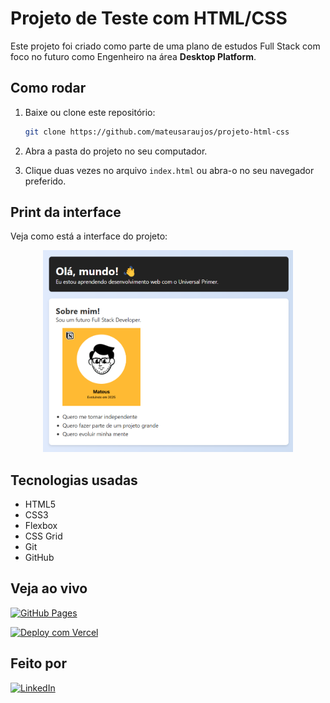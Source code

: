 <!-- markdownlint-disable MD033 -->
# Projeto de Teste com HTML/CSS

Este projeto foi criado como parte de uma plano de estudos Full Stack com foco no futuro como Engenheiro na área **Desktop Platform**.

## Como rodar

1. Baixe ou clone este repositório:

   ```sh
   git clone https://github.com/mateusaraujos/projeto-html-css
   ```

2. Abra a pasta do projeto no seu computador.
3. Clique duas vezes no arquivo `index.html` ou abra-o no seu navegador preferido.

## Print da interface

Veja como está a interface do projeto:

<p align="center">
  <img src="./interfacePrint.png" alt="Interface de Teste" width="400"/>
</p>

## Tecnologias usadas

- HTML5
- CSS3
- Flexbox
- CSS Grid
- Git
- GitHub

## Veja ao vivo

[![GitHub Pages](https://img.shields.io/badge/GitHub%20Pages-online-emerald?logo=github&logoColor=white)](https://mateusaraujos.github.io/projeto-html-css/)

[![Deploy com Vercel](https://img.shields.io/badge/Vercel-em%20breve-black?logo=vercel&logoColor=white)](https://seu-projeto.vercel.app)

## Feito por

[![LinkedIn](https://img.shields.io/badge/LinkedIn%20-%20Mateus%20Araújo-blue?logo=linkedin&logoColor=white)](https://www.linkedin.com/in/mateusaraujos/)
